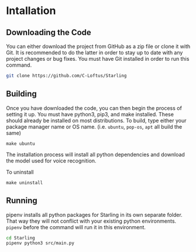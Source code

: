 # Intallation 
## Downloading the Code
 You can either download  the project from GitHub as a zip file or clone it with Git. It  is recommended to do the latter  in order to stay up to date with any project changes or bug fixes. You  must have Git  installed in order to run this command.
 ```bash
git clone https://github.com/C-Loftus/Starling
 ```

## Building
Once you have downloaded the code, you can then begin the process of setting it up.
You must have python3, pip3, and make installed. These should already be installed on most distributions. 
To build, type either your package manager name or OS name. (i.e. `ubuntu`, `pop-os`, `apt` all build the same)
```
make ubuntu 
```
 The installation process will install all python dependencies and download the model used for voice recognition.

To uninstall
```
make uninstall
```

## Running
pipenv installs all python packages for Starling in its own separate folder. That way they will not conflict with your existing python environments. `pipenv` before the command will run it in this environment.
```bash
cd Starling
pipenv python3 src/main.py
```
